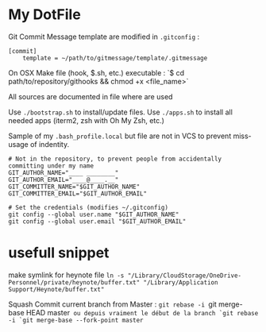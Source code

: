 # My DotFile

Git Commit Message template are modified in `.gitconfig` :

```
[commit]
	template = ~/path/to/gitmessage/template/.gitmessage
```

On OSX Make file (hook, $.sh, etc.) executable :
`$ cd path/to/repository/githooks && chmod +x <file_name>`

All sources are documented in file where are used

Use `./bootstrap.sh` to install/update files. 
Use `./apps.sh` to install all needed apps (iterm2, zsh with Oh My Zsh, etc.)

Sample of my `.bash_profile.local` but file are not in VCS to prevent miss-usage of indentity.

```
# Not in the repository, to prevent people from accidentally committing under my name
GIT_AUTHOR_NAME="____ ________"
GIT_AUTHOR_EMAIL="____@____.__"
GIT_COMMITTER_NAME="$GIT_AUTHOR_NAME"
GIT_COMMITTER_EMAIL="$GIT_AUTHOR_EMAIL"

# Set the credentials (modifies ~/.gitconfig)
git config --global user.name "$GIT_AUTHOR_NAME"
git config --global user.email "$GIT_AUTHOR_EMAIL"
```

# usefull snippet


make symlink for heynote file `ln -s "/Library/CloudStorage/OneDrive-Personnel/private/heynote/buffer.txt" "/Library/Application Support/Heynote/buffer.txt"`

Squash Commit current branch from Master : `git rebase -i `git merge-base HEAD master``
ou depuis vraiment le début de la branch `git rebase -i `git merge-base --fork-point master``